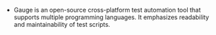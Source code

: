 - Gauge is an open-source cross-platform test automation tool that supports multiple programming languages. It emphasizes readability and maintainability of test scripts.